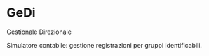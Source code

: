 # GeDi
Gestionale Direzionale

Simulatore contabile: gestione registrazioni per gruppi identificabili.
